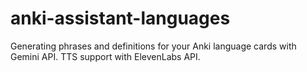 # anki-assistant-languages
Generating phrases and definitions for your Anki language cards with Gemini API. TTS support with ElevenLabs API.
